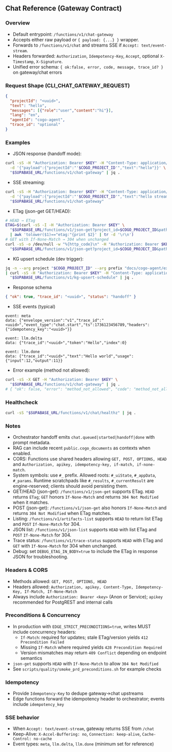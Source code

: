 ## Chat Reference (Gateway Contract)

### Overview
- Default entrypoint: `/functions/v1/chat-gateway`
- Accepts either raw payload or `{ payload: {...} }` wrapper.
- Forwards to `/functions/v1/chat` and streams SSE if `Accept: text/event-stream`.
- Headers forwarded: `Authorization`, `Idempotency-Key`, `Accept`, optional `X-Timestamp`, `X-Signature`.
- Unified error schema: `{ ok:false, error, code, message, trace_id? }` on gateway/chat errors

### Request Shape (CLI_CHAT_GATEWAY_REQUEST)
```json
{
  "projectId": "<uuid>",
  "text": "hello",
  "messages": [{"role":"user","content":"hi"}],
  "lang": "en",
  "agentId": "cogo-agent",
  "trace_id": "optional"
}
```

### Examples
- JSON response (handoff mode):
```bash
curl -sS -H "Authorization: Bearer $KEY" -H "Content-Type: application/json" \
  -d '{"payload":{"projectId":"'$COGO_PROJECT_ID'","text":"hello"}}' \
  "$SUPABASE_URL/functions/v1/chat-gateway" | jq .
```

- SSE streaming:
```bash
curl -sS -H "Authorization: Bearer $KEY" -H "Content-Type: application/json" -H "Accept: text/event-stream" \
  -d '{"payload":{"projectId":"'$COGO_PROJECT_ID'","text":"hello stream"}}' \
  "$SUPABASE_URL/functions/v1/chat-gateway"
```

- ETag (json-get GET/HEAD):
```bash
# HEAD → ETag
ETAG=$(curl -sS -I -H "Authorization: Bearer $KEY" \
  "$SUPABASE_URL/functions/v1/json-get?project_id=$COGO_PROJECT_ID&path=examples/af.json" \
  | awk 'tolower($1)=="etag:"{print $2}' | tr -d '\r\n')
# GET with If-None-Match → 304 when unchanged
curl -sS -o /dev/null -w "%{http_code}\n" -H "Authorization: Bearer $KEY" -H "If-None-Match: $ETAG" \
  "$SUPABASE_URL/functions/v1/json-get?project_id=$COGO_PROJECT_ID&path=examples/af.json"
```

- KG upsert schedule (dev trigger):
```bash
jq -n --arg project "$COGO_PROJECT_ID" --arg prefix "docs/cogo-agent/examples/" '{project_id:$project,prefix:$prefix,window_minutes:5,limit:10}' \
| curl -sS -H "Authorization: Bearer $KEY" -H "Content-Type: application/json" --data-binary @- \
  "$SUPABASE_URL/functions/v1/kg-upsert-schedule" | jq .
```

- Response schema
```json
{ "ok": true, "trace_id": "<uuid>", "status": "handoff" }
```

- SSE events (typical)
```text
event: meta
data: {"envelope_version":"v1","trace_id":"<uuid>","event_type":"chat.start","ts":1736123456789,"headers":{"idempotency_key":"<uuid>"}}

event: llm.delta
data: {"trace_id":"<uuid>","token":"Hello","index":0}

event: llm.done
data: {"trace_id":"<uuid>","text":"Hello world","usage":{"input":12,"output":11}}
```

- Error example (method not allowed):
```bash
curl -sS -X GET -H "Authorization: Bearer $KEY" \
  "$SUPABASE_URL/functions/v1/chat-gateway" | jq .
# { "ok": false, "error": "method_not_allowed", "code": "method_not_allowed", "message": "Only POST allowed" }
```

### Healthcheck
```bash
curl -sS "$SUPABASE_URL/functions/v1/chat/healthz" | jq .
```

### Notes
- Orchestrator handoff emits `chat.queued|started|handoff|done` with prompt metadata.
- RAG can include recent `public.cogo_documents` as contexts when enabled.
- CORS: Functions use shared headers allowing `GET, POST, OPTIONS, HEAD` and `Authorization, apikey, idempotency-key, if-match, if-none-match`.
 - System symbols: use `#_` prefix. Allowed roots: `#_uiState`, `#_appData`, `#_params`. Runtime scratchpads like `#_results`, `#_currentResult` are engine-reserved; clients should avoid persisting them.
 - GET/HEAD (json-get): `/functions/v1/json-get` supports ETag. `HEAD` returns `ETag`; `GET` honors `If-None-Match` and returns `304 Not Modified` when it matches.
  - POST (json-get): `/functions/v1/json-get` also honors `If-None-Match` and returns `304 Not Modified` when ETag matches.
  - Listing: `/functions/v1/artifacts-list` supports `HEAD` to return list ETag and `POST` `If-None-Match` for 304.
  - JSON list: `/functions/v1/json-list` supports `HEAD` with list ETag and `POST` `If-None-Match` for 304.
  - Trace status: `/functions/v1/trace-status` supports `HEAD` with ETag and `GET` with `If-None-Match` for 304 when unchanged.
  - Debug: set `DEBUG_ETAG_IN_BODY=true` to include the ETag in response JSON for troubleshooting.

### Headers & CORS
- Methods allowed: `GET, POST, OPTIONS, HEAD`
- Headers allowed: `Authorization, apikey, Content-Type, Idempotency-Key, If-Match, If-None-Match`
- Always include `Authorization: Bearer <key>` (Anon or Service); `apikey` recommended for PostgREST and internal calls

### Preconditions & Concurrency
- In production with `EDGE_STRICT_PRECONDITIONS=true`, writes MUST include concurrency headers:
  - `If-Match`: required for updates; stale ETag/version yields `412 Precondition Failed`
  - Missing `If-Match` where required yields `428 Precondition Required`
  - Version mismatches may return `409 Conflict` depending on endpoint semantics
- `json-get` supports `HEAD` with `If-None-Match` to allow `304 Not Modified`
- See `scripts/quality/smoke_prd_preconditions.sh` for example checks

### Idempotency
- Provide `Idempotency-Key` to dedupe gateway→chat upstreams
- Edge functions forward the idempotency header to orchestrator; events include `idempotency_key`

### SSE behavior
- When `Accept: text/event-stream`, gateway returns SSE from `/chat`
- Keep-Alive: `X-Accel-Buffering: no`, `Connection: keep-alive`, `Cache-Control: no-cache`
- Event types: `meta`, `llm.delta`, `llm.done` (minimum set for reference)
